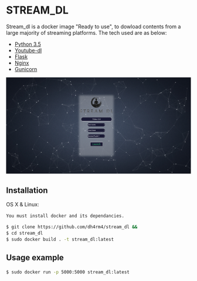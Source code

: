 # STREAM_DL

Stream_dl is a docker image "Ready to use", to dowload contents from a large majority of streaming platforms.
The tech used are as below:
* [Python 3.5](https://www.python.org/)
* [Youtube-dl](https://rg3.github.io/youtube-dl/supportedsites.html)
* [Flask](http://flask.pocoo.org/)
* [Nginx](https://www.nginx.com/)
* [Gunicorn](http://gunicorn.org/)

![](https://raw.githubusercontent.com/dh4rm4/stream_dl/master/src/app/static/img/stream_dl_overview.png)


## Installation

OS X & Linux:

```
You must install docker and its dependancies.
```

```sh
$ git clone https://github.com/dh4rm4/stream_dl &&
$ cd stream_dl
$ sudo docker build . -t stream_dl:latest 
```

## Usage example

```sh
$ sudo docker run -p 5000:5000 stream_dl:latest
```
